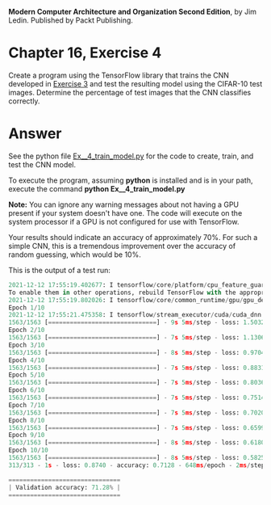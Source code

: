 __Modern Computer Architecture and Organization Second Edition__, by Jim Ledin. Published by Packt Publishing.
# Chapter 16, Exercise 4

Create a program using the TensorFlow library that trains the CNN developed in [Exercise 3](Ex__3_create_network.md) and test the resulting model using the CIFAR-10 test images. Determine the percentage of test images that the CNN classifies correctly.

# Answer
See the python file [Ex__4_train_model.py](src/Ex__4_train_model.py) for the code to create, train, and test the CNN model.

To execute the program, assuming **python** is installed and is in your path, execute the command **python Ex__4_train_model.py**

**Note:** You can ignore any warning messages about not having a GPU present if your system doesn't have one. The code will execute on the system processor if a GPU is not configured for use with TensorFlow.

Your results should indicate an accuracy of approximately 70%. For such a simple CNN, this is a tremendous improvement over the accuracy of random guessing, which would be 10%.

This is the output of a test run:
```C:\>Ex__4_train_model.py
2021-12-12 17:55:19.402677: I tensorflow/core/platform/cpu_feature_guard.cc:151] This TensorFlow binary is optimized with oneAPI Deep Neural Network Library (oneDNN) to use the following CPU instructions in performance-critical operations:  AVX AVX2
To enable them in other operations, rebuild TensorFlow with the appropriate compiler flags.
2021-12-12 17:55:19.802026: I tensorflow/core/common_runtime/gpu/gpu_device.cc:1525] Created device /job:localhost/replica:0/task:0/device:GPU:0 with 3617 MB memory:  -> device: 0, name: Quadro P2200, pci bus id: 0000:01:00.0, compute capability: 6.1
Epoch 1/10
2021-12-12 17:55:21.475358: I tensorflow/stream_executor/cuda/cuda_dnn.cc:366] Loaded cuDNN version 8301
1563/1563 [==============================] - 9s 5ms/step - loss: 1.5032 - accuracy: 0.4521 - val_loss: 1.2326 - val_accuracy: 0.5559
Epoch 2/10
1563/1563 [==============================] - 7s 5ms/step - loss: 1.1306 - accuracy: 0.5996 - val_loss: 1.0361 - val_accuracy: 0.6318
Epoch 3/10
1563/1563 [==============================] - 8s 5ms/step - loss: 0.9704 - accuracy: 0.6589 - val_loss: 1.0053 - val_accuracy: 0.6517
Epoch 4/10
1563/1563 [==============================] - 7s 5ms/step - loss: 0.8831 - accuracy: 0.6904 - val_loss: 0.8999 - val_accuracy: 0.6883
Epoch 5/10
1563/1563 [==============================] - 7s 5ms/step - loss: 0.8036 - accuracy: 0.7177 - val_loss: 0.8924 - val_accuracy: 0.6956
Epoch 6/10
1563/1563 [==============================] - 7s 5ms/step - loss: 0.7514 - accuracy: 0.7374 - val_loss: 0.9180 - val_accuracy: 0.6903
Epoch 7/10
1563/1563 [==============================] - 7s 5ms/step - loss: 0.7020 - accuracy: 0.7548 - val_loss: 0.8755 - val_accuracy: 0.7074
Epoch 8/10
1563/1563 [==============================] - 7s 5ms/step - loss: 0.6599 - accuracy: 0.7694 - val_loss: 0.8505 - val_accuracy: 0.7116
Epoch 9/10
1563/1563 [==============================] - 8s 5ms/step - loss: 0.6180 - accuracy: 0.7842 - val_loss: 0.8850 - val_accuracy: 0.7058
Epoch 10/10
1563/1563 [==============================] - 8s 5ms/step - loss: 0.5825 - accuracy: 0.7943 - val_loss: 0.8740 - val_accuracy: 0.7128
313/313 - 1s - loss: 0.8740 - accuracy: 0.7128 - 648ms/epoch - 2ms/step

===============================
| Validation accuracy: 71.28% |
===============================
```